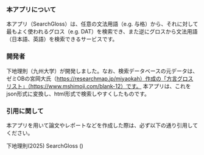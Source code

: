 ### 本アプリについて
本アプリ（SearchGloss）は、任意の文法用語（e.g. 与格）から、それに対して最もよく使われるグロス（e.g. DAT）を検索でき、また逆にグロスから文法用語（日本語、英語）を検索できるサービスです。

### 開発者
下地理則（九州大学）が開発しました。なお、検索データベースの元データは、ゼミOBの宮岡大氏（https://researchmap.jp/miyaokah）作成の「方言グロスリスト」（https://www.mshimoji.com/blank-12）です。
本アプリは、これをjson形式に変換し、html形式で検索しやすくしたものです。

### 引用に関して
本アプリを用いて論文やレポートなどを作成した際は、必ず以下の通り引用してください。

下地理則(2025) SearchGloss ()
